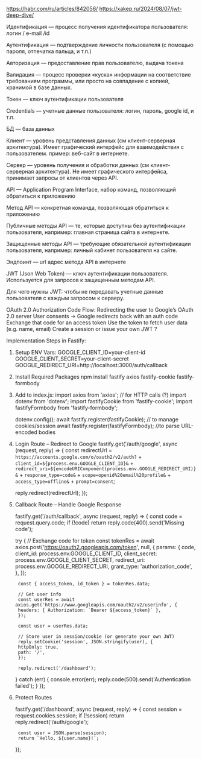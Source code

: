https://habr.com/ru/articles/842056/
https://xakep.ru/2024/08/07/jwt-deep-dive/

Идентификация — процесс получения идентификатора пользователя: логин / e-mail /id

Аутентификация — подтверждение личности пользователя (с помощью пароля, отпечатка пальца, и т.п.)

Авторизация — предоставление прав пользователю, выдача токена

Валидация — процесс проверки «куска» информации на соответствие требованиям программы, или просто на совпадение с копией, хранимой в базе данных.

Токен — ключ аутентификации пользователя

Credentials — учетные данные пользователя: логин, пароль, google id, и т.п.

БД — база данных

Клиент — уровень представления данных (см клиент-серверная архитектура). Имеет графический интерфейс для взаимодействия с пользователем. пример: веб-сайт в интернете.

Сервер — уровень получения и обработки данных (см клиент-серверная архитектура). Не имеет графического интерфейса, принимает запросы от клиентов через API.

API — Application Program Interface, набор команд, позволяющий обратиться к приложению

Метод API — конкретная команда, позволяющая обратиться к приложению

Публичные методы API — те, которые доступны без аутентификации пользователя, например: главная страница сайта в интернете.

Защищенные методы API — требующие обязательной аутентификации пользователя, например: личный кабинет пользователя на сайте.

Эндпоинт — url адрес метода API в интернете

JWT (Json Web Token) — ключ аутентификации пользователя. Используется для запросов к защищенным методам API.

Для чего нужны JWT: чтобы не передавать учетные данные пользователя с каждым запросом к серверу.



OAuth 2.0 Authorization Code Flow:
    Redirecting the user to Google’s OAuth 2.0 server
    User consents → Google redirects back with an auth code
    Exchange that code for an access token
    Use the token to fetch user data (e.g. name, email)
    Create a session or issue your own JWT ?

Implementation Steps in Fastify:
1. Setup ENV Vars:
    GOOGLE_CLIENT_ID=your-client-id
    GOOGLE_CLIENT_SECRET=your-client-secret
    GOOGLE_REDIRECT_URI=http://localhost:3000/auth/callback

2. Install Required Packages
    npm install fastify axios fastify-cookie fastify-formbody

3. Add to index.js:
    import axios from 'axios'; // for HTTP calls (?)
    import dotenv from 'dotenv';
    import fastifyCookie from 'fastify-cookie';
    import fastifyFormbody from 'fastify-formbody';

    dotenv.config();
    await fastify.register(fastifyCookie); // to manage cookies/session
    await fastify.register(fastifyFormbody); //to parse URL-encoded bodies

4. Login Route – Redirect to Google
    fastify.get('/auth/google', async (request, reply) => {
    const redirectUrl = `https://accounts.google.com/o/oauth2/v2/auth?` +
        `client_id=${process.env.GOOGLE_CLIENT_ID}&` +
        `redirect_uri=${encodeURIComponent(process.env.GOOGLE_REDIRECT_URI)}&` +
        `response_type=code&` +
        `scope=openid%20email%20profile&` +
        `access_type=offline&` +
        `prompt=consent`;

    reply.redirect(redirectUrl);
    });

5. Callback Route – Handle Google Response

    fastify.get('/auth/callback', async (request, reply) => {
    const code = request.query.code;
    if (!code) return reply.code(400).send('Missing code');

    try {
        // Exchange code for token
        const tokenRes = await axios.post('https://oauth2.googleapis.com/token', null, {
        params: {
            code,
            client_id: process.env.GOOGLE_CLIENT_ID,
            client_secret: process.env.GOOGLE_CLIENT_SECRET,
            redirect_uri: process.env.GOOGLE_REDIRECT_URI,
            grant_type: 'authorization_code',
        },
        });

        const { access_token, id_token } = tokenRes.data;

        // Get user info
        const userRes = await axios.get('https://www.googleapis.com/oauth2/v2/userinfo', {
        headers: { Authorization: `Bearer ${access_token}` },
        });

        const user = userRes.data;

        // Store user in session/cookie (or generate your own JWT)
        reply.setCookie('session', JSON.stringify(user), {
        httpOnly: true,
        path: '/',
        });

        reply.redirect('/dashboard');
    } catch (err) {
        console.error(err);
        reply.code(500).send('Authentication failed');
    }
    });


6. Protect Routes

    fastify.get('/dashboard', async (request, reply) => {
        const session = request.cookies.session;
        if (!session) return reply.redirect('/auth/google');

        const user = JSON.parse(session);
        return `Hello, ${user.name}!`;
    });



